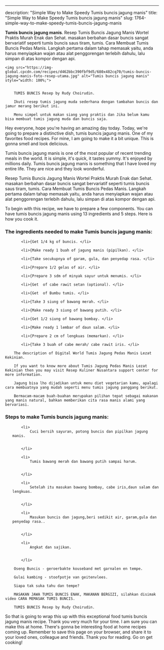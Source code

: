 ---
description: "Simple Way to Make Speedy Tumis buncis jagung manis"
title: "Simple Way to Make Speedy Tumis buncis jagung manis"
slug: 1764-simple-way-to-make-speedy-tumis-buncis-jagung-manis

<p>
	<strong>Tumis buncis jagung manis</strong>. 
	Resep Tumis Buncis Jagung Manis Wortel Praktis Murah Enak dan Sehat. masakan berbahan dasar buncis sangat bervariatif seperti tumis buncis saus tiram, tumis. Cara Membuat Tumis Buncis Pedas Manis. Langkah pertama dalam tahap memasak yaitu, anda harus menyiapkan wajan atau alat penggorengan terlebih dahulu, lalu simpan di atas kompor dengan api.
</p>
<p>
	
	<img src="https://img-global.cpcdn.com/recipes/d462bbc390fbf9d5/680x482cq70/tumis-buncis-jagung-manis-foto-resep-utama.jpg" alt="Tumis buncis jagung manis" style="width: 100%;">
	
	
		TUMIS BUNCIS Resep by Rudy Choirudin.
	
		Ikuti resep tumis jagung muda sederhana dengan tambahan buncis dan jamur merang berikut ini.
	
		Menu simpel untuk makan siang yang praktis dan Jika belum kamu bisa membuat tumis jagung muda dan buncis saja.
	
</p>
<p>
	Hey everyone, hope you're having an amazing day today. Today, we're going to prepare a distinctive dish, tumis buncis jagung manis. One of my favorites food recipes. For mine, I am going to make it a bit unique. This is gonna smell and look delicious.
</p>
	
<p>
	Tumis buncis jagung manis is one of the most popular of recent trending meals in the world. It is simple, it's quick, it tastes yummy. It's enjoyed by millions daily. Tumis buncis jagung manis is something that I have loved my entire life. They are nice and they look wonderful.
</p>
<p>
	Resep Tumis Buncis Jagung Manis Wortel Praktis Murah Enak dan Sehat. masakan berbahan dasar buncis sangat bervariatif seperti tumis buncis saus tiram, tumis. Cara Membuat Tumis Buncis Pedas Manis. Langkah pertama dalam tahap memasak yaitu, anda harus menyiapkan wajan atau alat penggorengan terlebih dahulu, lalu simpan di atas kompor dengan api.
</p>

<p>
To begin with this recipe, we have to prepare a few components. You can have tumis buncis jagung manis using 13 ingredients and 5 steps. Here is how you cook it.
</p>

<h3>The ingredients needed to make Tumis buncis jagung manis:</h3>

<ol>
	
		<li>{Get 1/4 kg of buncis. </li>
	
		<li>{Make ready 1 buah of jagung manis (pipilkan). </li>
	
		<li>{Take secukupnya of garam, gula, dan penyedap rasa. </li>
	
		<li>{Prepare 1/2 gelas of air. </li>
	
		<li>{Prepare 3 sdm of minyak sayur untuk menumis. </li>
	
		<li>{Get  of cabe rawit setan (optional). </li>
	
		<li>{Get  of Bumbu tumis. </li>
	
		<li>{Take 3 siung of bawang merah. </li>
	
		<li>{Make ready 3 siung of bawang putih. </li>
	
		<li>{Get 1/2 siung of bawang bombay. </li>
	
		<li>{Make ready 1 lembar of daun salam. </li>
	
		<li>{Prepare 2 cm of lengkuas (memarkan). </li>
	
		<li>{Take 3 buah of cabe merah/ cabe rawit iris. </li>
	
</ol>
<p>
	
		The description of Digital World Tumis Jagung Pedas Manis Lezat Kekinian.
	
		If you want to know more about Tumis Jagung Pedas Manis Lezat Kekinian then you may visit Resep Kuliner Nusantara support center for more information.
	
		Jagung bisa lho dijadikan untuk menu diet vegetarian kamu, apalagi cara membuatnya yang mudah seperti menu tumis jagung panggang berikut.
	
		Bermacam-macam buah-buahan merupakan pilihan tepat sebagai makanan yang manis natural, bahkan memberikan cita rasa manis alami yang bervariasi.
	
</p>

<h3>Steps to make Tumis buncis jagung manis:</h3>

<ol>
	
		<li>
			Cuci bersih sayuran, potong buncis dan pipilkan jagung manis.
			
			
		</li>
	
		<li>
			Tumis bawang merah dan bawang putih sampai harum.
			
			
		</li>
	
		<li>
			Setelah itu masukan bawang bombay, cabe iris,daun salam dan lengkuas.
			
			
		</li>
	
		<li>
			Masukan buncis dan jagung,beri sedikit air, garam,gula dan penyedap rasa..
			
			
		</li>
	
		<li>
			Angkat dan sajikan.
			
			
		</li>
	
</ol>

<p>
	
		Oseng Buncis - geroerbakte kouseband met garnalen en tempe.
	
		Gulai kambing - stoofpotje van geitenvlees.
	
		Siapa tak suka tahu dan tempe?
	
		MASAKAN JAWA TUMIS BUNCIS ENAK, MAKANAN BERGIZI, silahkan disimak video CARA MEMASAK TUMIS BUNCIS.
	
		TUMIS BUNCIS Resep by Rudy Choirudin.
	
</p>

<p>
	So that is going to wrap this up with this exceptional food tumis buncis jagung manis recipe. Thank you very much for your time. I am sure you can make this at home. There's gonna be interesting food at home recipes coming up. Remember to save this page on your browser, and share it to your loved ones, colleague and friends. Thank you for reading. Go on get cooking!
</p>
